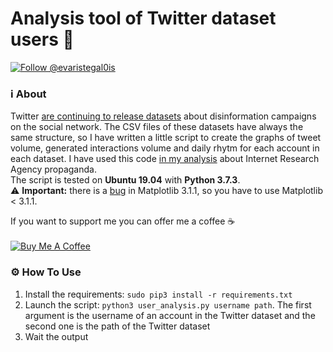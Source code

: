 # Analysis tool of Twitter dataset users 🦆

<a href="https://twitter.com/intent/follow?screen_name=evaristegal0is"><img src="https://img.shields.io/twitter/follow/evaristegal0is?style=social" alt="Follow @evaristegal0is"></a>

### ℹ️ About

Twitter [are continuing to release datasets](https://blog.twitter.com/en_us/topics/company/2019/info-ops-disclosure-data-september-2019.html) about disinformation campaigns on the social network. The CSV files of these datasets have always the same structure, so I have written a little script to create the graphs of tweet volume, generated interactions volume and daily rhytm for each account in each dataset. I have used this code [in my analysis](https://www.gubello.me/blog/about-iran-and-ira-twitter-datasets-for-fun-part-iii/) about Internet Research Agency propaganda.</br>
The script is tested on **Ubuntu 19.04** with **Python 3.7.3**.</br>
⚠️ **Important:** there is a [bug](https://stackoverflow.com/a/58165593) in Matplotlib 3.1.1, so you have to use Matplotlib < 3.1.1.</br>

If you want to support me you can offer me a coffee ☕</br></br>
<a href="https://www.buymeacoffee.com/gubello" target="_blank"><img src="https://bmc-cdn.nyc3.digitaloceanspaces.com/BMC-button-images/custom_images/orange_img.png" alt="Buy Me A Coffee" style="height: auto !important;width: auto !important;" ></a>


### ⚙️ How To Use

1. Install the requirements: `sudo pip3 install -r requirements.txt`
2. Launch the script: `python3 user_analysis.py username path`. The first argument is the username of an account in the Twitter dataset and the second one is the path of the Twitter dataset
3. Wait the output
